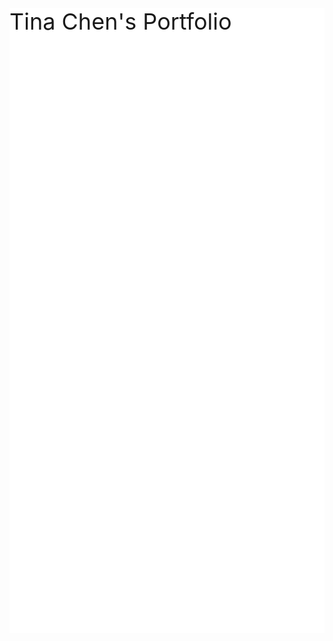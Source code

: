 <!DOCTYPE html>
<html>
<head>
<style>
.parallax {
    /* The image used */
<img scr="Background.jpg"
style="width:668px;height:700px;">
    background-image: url("Background.jpg");
    /* Set a specific height */
    min-height: 500px; 
}
</style>
</head>
<body>


<div class="parallax"></div>

<div style="height:1000px;background-color:white;font-size:36px">
Tina Chen's Portfolio
</div>

</body>
</html>
